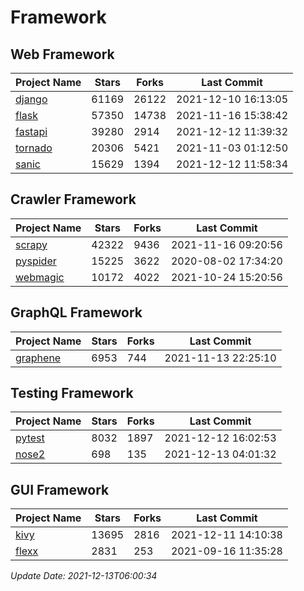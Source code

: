 # Framework

## Web Framework
| Project Name | Stars | Forks | Last Commit |
| ------------ | ----- | ----- | ----------- |
| [django](https://github.com/django/django) | 61169 | 26122 | 2021-12-10 16:13:05 |
| [flask](https://github.com/pallets/flask) | 57350 | 14738 | 2021-11-16 15:38:42 |
| [fastapi](https://github.com/tiangolo/fastapi) | 39280 | 2914 | 2021-12-12 11:39:32 |
| [tornado](https://github.com/tornadoweb/tornado) | 20306 | 5421 | 2021-11-03 01:12:50 |
| [sanic](https://github.com/sanic-org/sanic) | 15629 | 1394 | 2021-12-12 11:58:34 |

## Crawler Framework
| Project Name | Stars | Forks | Last Commit |
| ------------ | ----- | ----- | ----------- |
| [scrapy](https://github.com/scrapy/scrapy) | 42322 | 9436 | 2021-11-16 09:20:56 |
| [pyspider](https://github.com/binux/pyspider) | 15225 | 3622 | 2020-08-02 17:34:20 |
| [webmagic](https://github.com/code4craft/webmagic) | 10172 | 4022 | 2021-10-24 15:20:56 |

## GraphQL Framework
| Project Name | Stars | Forks | Last Commit |
| ------------ | ----- | ----- | ----------- |
| [graphene](https://github.com/graphql-python/graphene) | 6953 | 744 | 2021-11-13 22:25:10 |

## Testing Framework
| Project Name | Stars | Forks | Last Commit |
| ------------ | ----- | ----- | ----------- |
| [pytest](https://github.com/pytest-dev/pytest) | 8032 | 1897 | 2021-12-12 16:02:53 |
| [nose2](https://github.com/nose-devs/nose2) | 698 | 135 | 2021-12-13 04:01:32 |

## GUI Framework
| Project Name | Stars | Forks | Last Commit |
| ------------ | ----- | ----- | ----------- |
| [kivy](https://github.com/kivy/kivy) | 13695 | 2816 | 2021-12-11 14:10:38 |
| [flexx](https://github.com/flexxui/flexx) | 2831 | 253 | 2021-09-16 11:35:28 |

*Update Date: 2021-12-13T06:00:34*